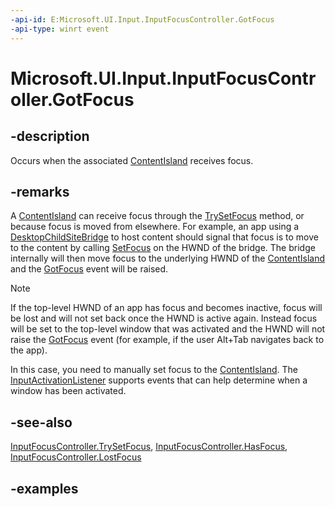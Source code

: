 ```yaml
---
-api-id: E:Microsoft.UI.Input.InputFocusController.GotFocus
-api-type: winrt event
---
```


# Microsoft.UI.Input.InputFocusController.GotFocus

<!--
public event Windows.Foundation.TypedEventHandler<Microsoft.UI.Input.InputFocusController,Microsoft.UI.Input.FocusChangedEventArgs> GotFocus;
-->

## -description

Occurs when the associated [ContentIsland](../microsoft.ui.content/contentisland.md) receives focus.

## -remarks

A [ContentIsland](../microsoft.ui.content/contentisland.md) can receive focus through the [TrySetFocus](inputfocuscontroller_trysetfocus_432736152.md) method, or because focus is moved from elsewhere. For example, an app using a [DesktopChildSiteBridge](../microsoft.ui.content/desktopchildsitebridge.md) to host content should signal that focus is to move to the content by calling [SetFocus](/windows/win32/api/winuser/nf-winuser-setfocus) on the HWND of the bridge. The bridge internally will then move focus to the underlying HWND of the [ContentIsland](../microsoft.ui.content/contentisland.md) and the [GotFocus](inputfocuscontroller_gotfocus.md) event will be raised.

> [!NOTE]
> If the top-level HWND of an app has focus and becomes inactive, focus will be lost and will not set back once the HWND is active again. Instead focus will be set to the top-level window that was activated and the HWND will not raise the [GotFocus](inputfocuscontroller_gotfocus.md) event (for example, if the user Alt+Tab navigates back to the app).
>
> In this case, you need to manually set focus to the [ContentIsland](../microsoft.ui.content/contentisland.md). The [InputActivationListener](inputactivationlistener.md) supports events that can help determine when a window has been activated.

## -see-also

[InputFocusController.TrySetFocus](inputfocuscontroller_trysetfocus_432736152.md), [InputFocusController.HasFocus](inputfocuscontroller_hasfocus.md), [InputFocusController.LostFocus](inputfocuscontroller_lostfocus.md)

## -examples
